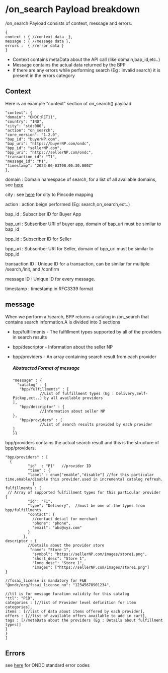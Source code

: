 # /on_search Payload breakdown 

/on_search Payload consists of context, message and errors.

```
{
context : { //context data  },  
message : { //message data },
errors :  { //error data }
}
```


* Context contains metaData about the API call (like domain,bap_id,etc..)
* Message contains the actual data returned by the BPP
* If there are any errors while performing search (Eg : invalid search) it is present in the errors category

## Context 
Here is an example "context" section of on_search() payload


```
"context": {
"domain": "ONDC:RET11",
"country": "IND",
"city": "std:080",
"action": "on_search",
"core_version": "1.2.0",
"bap_id": "buyerNP.com",
"bap_uri": "https://buyerNP.com/ondc",
"bpp_id": "sellerNP.com",
"bpp_uri": "https://sellerNP.com/ondc",
"transaction_id": "T1",
"message_id": "M1",
"timestamp": "2023-06-03T08:00:30.000Z"
},
```
domain : Domain namespace of search, for a list of all available domains, see [here](https://docs.google.com/document/d/1brvcltG_DagZ3kGr1ZZQk4hG4tze3zvcxmGV4NMTzr8/edit#heading=h.w9zlp87xdha1)

city : see [here](https://docs.google.com/spreadsheets/d/12A_B-nDtvxyFh_FWDfp85ss2qpb65kZ7/edit#gid=213574534) for city to Pincode mapping

action : action beign performed (Eg: search,on_search,ect..)

bap_id : Subscriber ID for Buyer App

bap_uri : Subscriber URI of buyer app, domain of bap_uri must be similar to bap_id

bpp_id : Subscriber ID for Seller

bpp_uri : Subscriber URI for Seller, domain of bpp_uri must be similar to bpp_id

transaction ID : Unique ID for a transaction, can be similar for multiple /search,/init, and /confirm

message ID : Unique ID for every message.

timestamp : timestamp in RFC3339 format

## message

When we perform a /search, BPP returns a catalog in /on_search that contains search information.A is divided into 3 sections

* bpp/fulfillments - The fulfillment types supported by all of the providers in search results
* bpp/descriptor - Information about the seller NP
* bpp/providers - An array containing search result from each provider

  ##### Abstracted Format of message
  ```
  "message" : {
    "catalog" : {
     "bpp/fulfillments" : [
              //List of fulfillment types (Eg : Delivery,Self-Pickup,ect..) by all available providers
  ],
     "bpp/descriptor" : {
              //Information about seller NP
  },
     "bpp/providers" : [
              //List of search results provided by each provider
  ]
  }}
  ```
bpp/providers contains the actual search result and this is the structure of bpp/providers.

```
"bpp/providers" : [
  {
          "id"  : "P1"   //provider ID
          "time" : {
          "label" : enum["enable","disable"] //for this particular time,enable/disable this provider.used in incremental catalog refresh.
            }
fulfillments : [
 // Array of supported fulfillment types for this particular provider
{
          "id": "F1",
          "type": "Delivery",  //must be one of the types from bpp/fulfillments
          "contact": {
            //contact detail for merchant
            "phone": "phone",
            "email": "abc@xyz.com"
          }
        },
descriptor : {
          //Details about the provider store
           "name": "Store 1",
            "symbol": "https://sellerNP.com/images/store1.png",
            "short_desc": "Store 1",
            "long_desc": "Store 1",
            "images": ["https://sellerNP.com/images/store1.png"]
}

//fssai_license is mandatory for F&B
"@ondc/org/fssai_license_no": "12345678901234",

//ttl is for message furation validity for this catalog
"ttl": "P1D",
categories : [//list of Provider level definition for item categories],
items : [//list of data about items offered by each provider],
offers : [//list of available offers available to add in cart],
tags : [//metaData about the providers (Eg : Details about fulfillment types)]
}
}
]
```

## Errors
see [here](https://github.com/ONDC-Official/developer-docs/blob/main/protocol-network-extension/error-codes.md) for ONDC standard error codes
